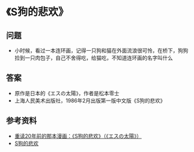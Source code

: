 # 《S狗的悲欢》

## 问题
* 小时候，看过一本连环画，记得一只狗和猫在外面流浪很可怜，在桥下，狗狗捡到一只肉包子，自己不舍得吃，给猫吃，不知道连环画的名字叫什么

## 答案
* 原作是日本的《エスの太陽》，作者是松本零士
* 上海人民美术出版社，1986年2月出版第一版中文版《S狗的悲欢》

## 参考资料
* [重读20年前的那本漫画：《S狗的悲欢》（《エスの太陽》）](http://www.acgpiping.net/2015/2720/s-dog/)
* [S狗的悲欢](https://book.douban.com/subject/2331769/)
